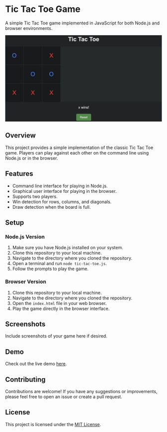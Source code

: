 # Tic Tac Toe Game

A simple Tic Tac Toe game implemented in JavaScript for both Node.js and browser environments.

![Tic Tac Toe Demo](https://raw.githubusercontent.com/zangjiucheng/tic-tac-toe/main/demo.png)

## Overview

This project provides a simple implementation of the classic Tic Tac Toe game. Players can play against each other on the command line using Node.js or in the browser.

## Features

- Command line interface for playing in Node.js.
- Graphical user interface for playing in the browser.
- Supports two players.
- Win detection for rows, columns, and diagonals.
- Draw detection when the board is full.

## Setup

### Node.js Version

1. Make sure you have Node.js installed on your system.
2. Clone this repository to your local machine.
3. Navigate to the directory where you cloned the repository.
4. Open a terminal and run `node tic-tac-toe.js`.
5. Follow the prompts to play the game.

### Browser Version

1. Clone this repository to your local machine.
2. Navigate to the directory where you cloned the repository.
3. Open the `index.html` file in your web browser.
4. Play the game directly in the browser interface.

## Screenshots

Include screenshots of your game here if desired.

## Demo

Check out the live demo [here](https://student.cs.uwaterloo.ca/~j7zang/demo/tic-tac-toe/).

## Contributing

Contributions are welcome! If you have any suggestions or improvements, please feel free to open an issue or create a pull request.

## License

This project is licensed under the [MIT License](LICENSE).
